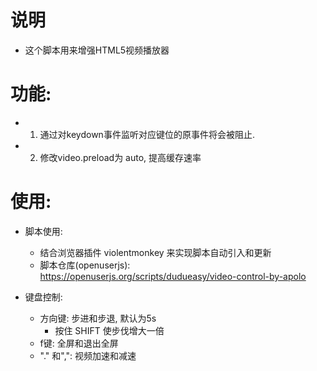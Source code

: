 # 说明
* 这个脚本用来增强HTML5视频播放器 

# 功能:
* 1. 通过对keydown事件监听对应键位的原事件将会被阻止.
* 2. 修改video.preload为 auto, 提高缓存速率

# 使用:
* 脚本使用:
    * 结合浏览器插件 violentmonkey 来实现脚本自动引入和更新
    * 脚本仓库(openuserjs): https://openuserjs.org/scripts/dudueasy/video-control-by-apolo

* 键盘控制:
    * 方向键: 步进和步退, 默认为5s
        * 按住 SHIFT 使步伐增大一倍   
    * f键: 全屏和退出全屏
    * "." 和",": 视频加速和减速